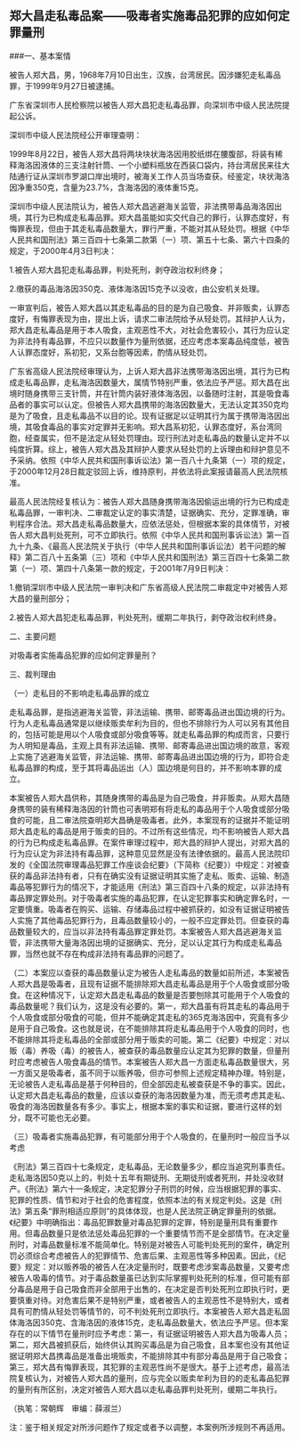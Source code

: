 ## 郑大昌走私毒品案——吸毒者实施毒品犯罪的应如何定罪量刑

###一、基本案情

被告人郑大昌，男，1968年7月10日出生，汉族，台湾居民。因涉嫌犯走私毒品罪，于1999年9月27日被逮捕。

广东省深圳市人民检察院以被告人郑大昌犯走私毒品罪，向深圳市中级人民法院提起公诉。

深圳市中级人民法院经公开审理查明：

1999年8月22日，被告人郑大昌将两块块状海洛因用胶纸绑在腰腹部，将装有稀释海洛因液体的三支注射针筒、一个小塑料瓶放在西装口袋内，持台湾居民来往大陆通行证从深圳市罗湖口岸出境时，被海关工作人员当场查获。经鉴定，块状海洛因净重350克，含量为23.7%，含海洛因的液体重15克。

深圳市中级人民法院认为，被告人郑大昌逃避海关监管，非法携带毒品海洛因出境，其行为已构成走私毒品罪。郑大昌虽能如实交代自己的罪行，认罪态度好，有悔罪表现，但由于其走私毒品数量大，罪行严重，不能对其从轻处罚。根据《中华人民共和国刑法》第三百四十七条第二款第（一）项、第五十七条、第六十四条的规定，于2000年4月3日判决：

1.被告人郑大昌犯走私毒品罪，判处死刑，剥夺政治权利终身；

2.缴获的毒品海洛因350克、液体海洛因15克予以没收，由公安机关处理。

一审宣判后，被告人郑大昌以其走私毒品的目的是为自己吸食、并非贩卖，认罪态度好，有悔罪表现为由，提出上诉，请求二审法院给予从轻处罚。其辩护人认为，郑大昌走私毒品是用于本人吸食，主观恶性不大，对社会危害较小，其行为应认定为非法持有毒品罪，不应只以数量作为量刑依据，还应考虑本案毒品纯度低，被告人认罪态度好，系初犯，又系台胞等因素，酌情从轻处罚。

广东省高级人民法院经审理认为，上诉人郑大昌非法携带海洛因出境，其行为已构成走私毒品罪，走私海洛因数量大，属情节特别严重，依法应予严惩。郑大昌在出境时随身携带三支针筒，并在针筒内装好液体海洛因，以备随时注射，其是吸食毒品者的事实可以认定。但被告人郑大昌携带的海洛因数量大，无法认定其350克均是为了吸食，且走私毒品不以目的论。现有证据足以证明其行为属于携带海洛因出境，其吸食毒品的事实对定罪并无影响。郑大昌系初犯，认罪态度好，系台湾同胞，经查属实，但不是法定从轻处罚理由。现行刑法对走私毒品的数量认定并不以纯度折算。综上，被告人郑大昌及其辩护人要求从轻处罚的上诉理由和辩护意见不予采纳。依照《中华人民共和国刑事诉讼法》第一百八十九条第（一）项的规定，于2000年12月28日裁定驳回上诉，维持原判，并依法将此案报请最高人民法院核准。

最高人民法院经复核认为：被告人郑大昌随身携带海洛因偷运出境的行为已构成走私毒品罪，一审判决、二审裁定认定的事实清楚，证据确实、充分，定罪准确，审判程序合法。郑大昌走私毒品数量大，应依法惩处，但根据本案的具体情节，对被告人郑大昌判处死刑，可不立即执行。依照《中华人民共和国刑事诉讼法》第一百九十九条、《最高人民法院关于执行（中华人民共和国刑事诉讼法）若干问题的解释》第二百八十五条第（三）项和《中华人民共和国刑法》第三百四十七条第二款第（一）项、第四十八条第一款的规定，于2001年7月9日判决：

1.撤销深圳市中级人民法院一审判决和广东省高级人民法院二审裁定中对被告人郑大昌的量刑部分；

2.被告人郑大昌犯走私毒品罪，判处死刑，缓期二年执行，剥夺政治权利终身。

二、主要问题

对吸毒者实施毒品犯罪的应如何定罪量刑？

三、裁判理由

（一）走私目的不影响走私毒品罪的成立

走私毒品罪，是指逃避海关监管，非法运输、携带、邮寄毒品进出国边境的行为。行为人走私毒品通常是以继续贩卖牟利为目的，但也不排除行为人可以另有其他目的，包括可能是用以个人吸食或部分吸食等等。就走私毒品罪的构成而言，只要行为人明知是毒品，主观上具有非法运输、携带、邮寄毒品进出国边境的故意，客观上实施了逃避海关监管，非法运输、携带、邮寄毒品进出国边境的行为，即符合走私毒品罪的构成，至于其将毒品运出（人）国边境是何目的，并不影响本罪的成立。

本案被告人郑大昌供称，其随身携带的毒品是为自己吸食，并非贩卖。从郑大昌随身携带的装有稀释海洛因的针筒也可表明郑有将走私的毒品用于个人吸食或部分吸食的可能，且二审法院查明郑大昌确是吸毒者。此外，本案现有的证据并不能证明郑大昌走私的毒品是用于贩卖的目的。不过所有这些情况，均不影响被告人郑大昌的行为已构成走私毒品罪。在案件审理过程中，郑大昌的辩护人提出，对郑大昌的行为应认定为非法持有毒品罪，这种意见显然是没有法律依据的。最高人民法院印发的《全国法院审理毒品犯罪工作座谈会纪要》（下简称《纪要》）中规定：对被查获的毒品非法持有者，只有在确实没有证据证明其实施了走私、贩卖、运输、制造毒品等犯罪行为的情况下，才能适用《刑法》第三百四十八条的规定，以非法持有毒品罪定罪处刑。对于吸毒者实施的毒品犯罪，在认定犯罪事实和确定罪名时，一定要慎重。吸毒者在购买、运输、存储毒品过程中被抓获的，如没有证据证明被告人实施了其他毒品犯罪行为，且毒品数量较小的，一般不应定罪处罚。但查获的毒品数量较大的，应当以非法持有毒品罪定罪处罚。本案被告人郑大昌逃避海关监管，非法携带大量海洛因出境的证据确实、充分，足以认定其行为构成走私毒品罪，当然也就不存在构成非法持有毒品罪的问题了。

（二）本案应以查获的毒品数量认定为被告人走私毒品的数量如前所述，本案被告人郑大昌是吸毒者，且现有证据不能排除郑大昌走私毒品是用于个人吸食或部分吸食。在这种情况下，认定郑大昌走私毒品的数量是否要刨除其可能用于个人吸食的毒品数量呢？我们认为，这是没有必要的。第一，郑大昌虽有将其走私的毒品用于个人吸食或部分吸食的可能，但并不能确定其走私的365克海洛因中，究竟有多少是用于自己吸食。这也就是说，在不能排除其将走私毒品用于个人吸食的同时，也不能排除其将走私毒品的全部或部分用于贩卖的可能。第二《纪要》中规定：对以贩（毒）养吸（毒）的被告人，被查获的毒品数量应认定其为犯罪的数量，但量刑时应考虑被告人吸食毒品的情节。本案被告人郑大昌一方面走私毒品数量很大，另一方面又是吸毒者，虽不同于以贩养吸，但亦可参照上述规定精神办理。特别是，无论被告人走私毒品是基于何种目的，但全部因走私被查获是不争的事实。因此，认定郑大昌走私毒品的数量，应该以查获的海洛因数量为准，而无须考虑其走私、吸食的海洛因数量各有多少。事实上，根据本案的事实和证据，要进行这样的划分，既不可能也无必要。

（三）吸毒者实施毒品犯罪，有可能部分用于个人吸食的，在量刑时一般应当予以考虑

《刑法》第三百四十七条规定，走私毒品，无论数量多少，都应当追究刑事责任。走私海洛因50克以上的，判处十五年有期徒刑、无期徒刑或者死刑，并处没收财产。《刑法》第六十一条规定，决定犯罪分子刑罚的时候，应当根据犯罪的事实、犯罪的性质、情节和对于社会的危害程度，依照本法的有关规定判处。这是《刑法》第五条“罪刑相适应原则”的具体体现，也是人民法院正确定罪量刑的依据。《纪要》中明确指出：毒品犯罪数量对毒品犯罪的定罪，特别是量刑具有重要作用。但毒品数量只是依法惩处毒品犯罪的一个重要情节而不是全部情节。在决定量刑时，对毒品数量标准不能简单化。特别是对被告人可能判处死刑的案件，确定刑罚必须综合考虑被告人的犯罪情节、危害后果、主观恶性等多种因素。因此，《纪要》规定：对以贩养吸的被告人在决定量刑时，既要考虑涉案毒品数量，又要考虑被告人吸毒的情节。对于毒品数量虽已达到实际掌握判处死刑的标准，但可能有部分毒品是用于自己吸食而非全部用于出售的，在决定是否判处死刑立即执行时，更要慎重对待。对危害后果不是特别严重，或者被告人的主观恶性不是特别大，或者具有可酌情从轻处罚等情节的，可不判处死刑立即执行。本案被告人郑大昌走私固体海洛因350克、含海洛因的液体15克，走私毒品数量大，依法应予严惩。但本案存在的以下情节在量刑时应予考虑：第一，有证据证明被告人郑大昌为吸毒人员；第二，郑大昌被抓获后，始终供认其购买毒品是为自己吸食，且本案也没有其他证据证明郑大昌携毒品是准备出境贩卖，不能排除其中有部分毒品是用于自己吸食；第三，郑大昌有悔罪表现，其犯罪的主观恶性尚不是很大。基于上述考虑，最高法院复核认为，对被告人郑大昌的量刑，应与完全以贩卖牟利为目的的走私毒品犯罪的量刑有所区别，决定对被告人郑大昌以走私毒品罪判处死刑，缓期二年执行。

（执笔：常朝辉　审编：薛淑兰）

注：鉴于相关规定对所涉问题作了规定或者予以调整，本案例所涉规则不再适用。
